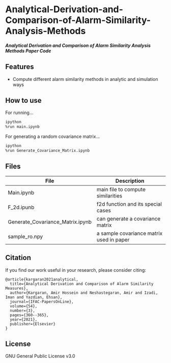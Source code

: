 # Analytical-Derivation-and-Comparison-of-Alarm-Similarity-Analysis-Methods
#### _Analytical Derivation and Comparison of Alarm Similarity Analysis Methods Paper Code_

## Features

- Compute different alarm similarity methods in analytic and simulation ways

## How to use
For running...

```sh
ipython
%run main.ipynb
```
For generating a random covariance matrix...

```sh
ipython
%run Generate_Covariance_Matrix.ipynb
```


## Files

| File | Description |
| ------ | ------ |
| Main.ipynb | main file to compute similarities |
| F_2d.ipunb | f2d function and its special cases |
| Generate\_Covariance\_Matrix.ipynb | can generate a covariance matrix |
| sample_ro.npy | a sample covariance matrix used in paper |


## Citation
If you find our work useful in your research, please consider citing:
```
@article{kargaran2021analytical,
  title={Analytical Derivation and Comparison of Alarm Similarity Measures},
  author={Kargaran, Amir Hossein and Neshastegaran, Amir and Izadi, Iman and Yazdian, Ehsan},
  journal={IFAC-PapersOnLine},
  volume={54},
  number={3},
  pages={360--365},
  year={2021},
  publisher={Elsevier}
}
```


## License

GNU General Public License v3.0

